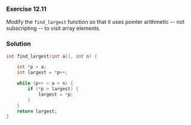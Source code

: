 ### Exercise 12.11
Modify the `find_largest` function so that it uses pointer arithmetic -- not
subscripting -- to visit array elements.

### Solution

```c
int find_largest(int a[], int n) {

    int *p = a;
    int largest = *p++;

    while (p++ < a + n) {
        if (*p > largest) {
            largest = *p;
        }
    }
    return largest;
}
```